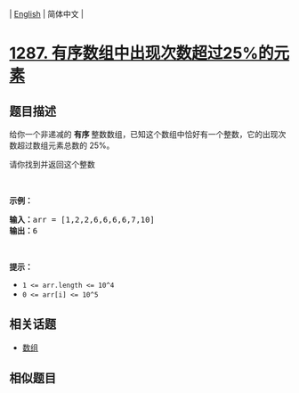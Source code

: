 
| [English](README_EN.md) | 简体中文 |

# [1287. 有序数组中出现次数超过25%的元素](https://leetcode-cn.com/problems/element-appearing-more-than-25-in-sorted-array/)

## 题目描述

<p>给你一个非递减的&nbsp;<strong>有序&nbsp;</strong>整数数组，已知这个数组中恰好有一个整数，它的出现次数超过数组元素总数的 25%。</p>

<p>请你找到并返回这个整数</p>

<p>&nbsp;</p>

<p><strong>示例：</strong></p>

<pre>
<strong>输入：</strong>arr = [1,2,2,6,6,6,6,7,10]
<strong>输出：</strong>6
</pre>

<p>&nbsp;</p>

<p><strong>提示：</strong></p>

<ul>
	<li><code>1 &lt;= arr.length &lt;= 10^4</code></li>
	<li><code>0 &lt;= arr[i] &lt;= 10^5</code></li>
</ul>


## 相关话题

- [数组](https://leetcode-cn.com/tag/array)

## 相似题目


